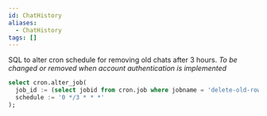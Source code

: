 ```yaml
---
id: ChatHistory
aliases:
  - ChatHistory
tags: []
---
```


SQL to alter cron schedule for removing old chats after 3 hours.
_To be changed or removed when account authentication is implemented_

```sql
select cron.alter_job(
  job_id := (select jobid from cron.job where jobname = 'delete-old-rows'),
  schedule := '0 */3 * * *'
);
```
